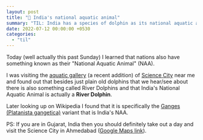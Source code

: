 ```yaml
---
layout: post
title: "📝 India's national aquatic animal"
summary: "TIL: India has a species of dolphin as its national aquatic animal."
date: 2022-07-12 00:00:00 +0530
categories:
  - "til"
---
```


Today (well actually this past Sunday) I learned that nations also have something known as their "National Aquatic Animal" (NAA).

I was visiting the [aquatic gallery](https://sciencecity.gujarat.gov.in/ticketing/ticket/aquatic-gallery-41) (a recent addition) of [Science City](https://sciencecity.gujarat.gov.in/home) near me and found out that besides just plain old dolphins that we hear/see about there is also something called River Dolphins and that India's National Aquatic Animal is actually a __River Dolphin__.

Later looking up on Wikipedia I found that it is specifically the [Ganges (Platanista gangetica)](https://en.wikipedia.org/wiki/Ganges_river_dolphin) variant that is India's NAA.

PS: If you are in Gujarat, India then you should definitely take out a day and visit the Science City in Ahmedabad ([Google Maps link](https://goo.gl/maps/kHXJnbhLNF2D8z557)).
